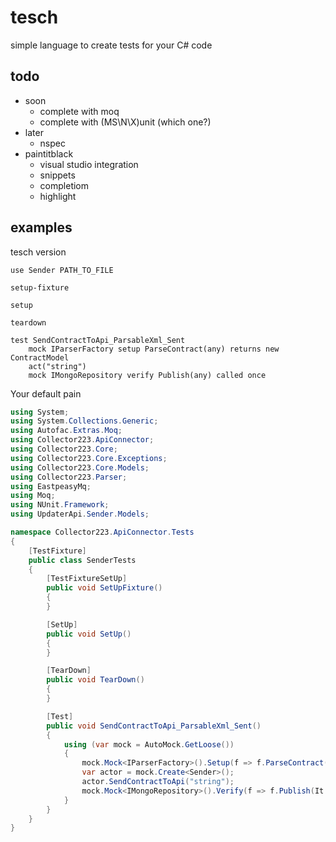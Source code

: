 # tesch
simple language to create tests for your C# code

## todo
* soon
  * complete with moq
  * complete with (MS\N\X)unit (which one?)
* later
  * nspec
* paintitblack
  * visual studio integration
  * snippets
  * completiom
  * highlight
  
## examples
tesch version
```
use Sender PATH_TO_FILE

setup-fixture

setup

teardown

test SendContractToApi_ParsableXml_Sent
	mock IParserFactory setup ParseContract(any) returns new ContractModel
	act("string")
	mock IMongoRepository verify Publish(any) called once
```
Your default pain
```c#
using System;
using System.Collections.Generic;
using Autofac.Extras.Moq;
using Collector223.ApiConnector;
using Collector223.Core;
using Collector223.Core.Exceptions;
using Collector223.Core.Models;
using Collector223.Parser;
using EastpeasyMq;
using Moq;
using NUnit.Framework;
using UpdaterApi.Sender.Models;

namespace Collector223.ApiConnector.Tests
{
	[TestFixture]
	public class SenderTests
	{
		[TestFixtureSetUp]
		public void SetUpFixture()
		{
		}

		[SetUp]
		public void SetUp()
		{
		}

		[TearDown]
		public void TearDown()
		{
		}

		[Test]
		public void SendContractToApi_ParsableXml_Sent()
		{
			using (var mock = AutoMock.GetLoose())
			{
				mock.Mock<IParserFactory>().Setup(f => f.ParseContract(It.IsAny<object>())).Returns(() => new ContractModel());
				var actor = mock.Create<Sender>();
				actor.SendContractToApi("string");
				mock.Mock<IMongoRepository>().Verify(f => f.Publish(It.IsAny<object>()), Times.Once);
			}
		}
	}
}
```
